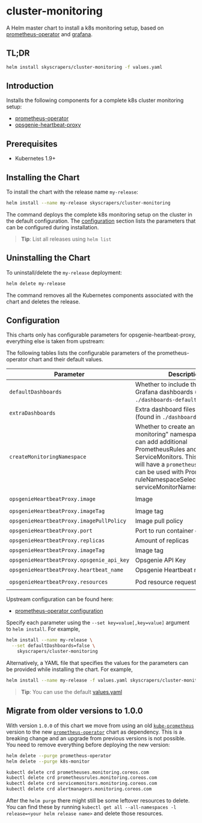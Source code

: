 # cluster-monitoring

A Helm master chart to install a k8s monitoring setup, based on [prometheus-operator](https://github.com/coreos/prometheus-operator) and [grafana](https://grafana.com/).

## TL;DR

```sh
helm install skyscrapers/cluster-monitoring -f values.yaml
```

## Introduction

Installs the following components for a complete k8s cluster monitoring setup:

- [prometheus-operator](https://github.com/helm/charts/tree/master/stable/prometheus-operator)
- [opsgenie-heartbeat-proxy](https://github.com/traum-ferienwohnungen/opsgenie-heartbeat-proxy)

## Prerequisites

- Kubernetes 1.9+

## Installing the Chart

To install the chart with the release name `my-release`:

```sh
helm install --name my-release skyscrapers/cluster-monitoring
```

The command deploys the complete k8s monitoring setup on the cluster in the default configuration. The [configuration](#configuration) section lists the parameters that can be configured during installation.

> **Tip**: List all releases using `helm list`

## Uninstalling the Chart

To uninstall/delete the `my-release` deployment:

```sh
helm delete my-release
```

The command removes all the Kubernetes components associated with the chart and deletes the release.

## Configuration

This charts only has configurable parameters for opsgenie-heartbeat-proxy, everything else is taken from upstream:

The following tables lists the configurable parameters of the prometheus-operator chart and their default values.

| Parameter                                 | Description                                                                                                                                                                                                                                                              | Default                              |
| ----------------------------------------- | ------------------------------------------------------------------------------------------------------------------------------------------------------------------------------------------------------------------------------------------------------------------------ | ------------------------------------ |
| `defaultDashboards`                       | Whether to include the default Grafana dashboards (found in `./dashboards-default`)                                                                                                                                                                                      | `true`                               |
| `extraDashboards`                         | Extra dashboard files to include (found in `./dashboards-extra`)                                                                                                                                                                                                         | `[]`                                 |
| `createMonitoringNamespace`               | Whether to create an "application-monitoring" namespace where you can add additional PrometheusRules and/or ServiceMonitors. This namespace will have a `prometheus` label, which can be used with Prometheus' ruleNamespaceSelector and serviceMonitorNamespaceSelector | `false`                              |
| `opsgenieHeartbeatProxy.image`            | Image                                                                                                                                                                                                                                                                    | `traumfewo/opsgenie-heartbeat-proxy` |
| `opsgenieHeartbeatProxy.imageTag`         | Image tag                                                                                                                                                                                                                                                                | `v0.0.2`                             |
| `opsgenieHeartbeatProxy.imagePullPolicy`  | Image pull policy                                                                                                                                                                                                                                                        | `IfNotPresent`                       |
| `opsgenieHeartbeatProxy.port`             | Port to run container on                                                                                                                                                                                                                                                 | `8080`                               |
| `opsgenieHeartbeatProxy.replicas`         | Amount of replicas                                                                                                                                                                                                                                                       | `3`                                  |
| `opsgenieHeartbeatProxy.imageTag`         | Image tag                                                                                                                                                                                                                                                                | `v0.0.2`                             |
| `opsgenieHeartbeatProxy.opsgenie_api_key` | Opsgenie API Key                                                                                                                                                                                                                                                         | `""`                                 |
| `opsgenieHeartbeatProxy.heartbeat_name`   | Opsgenie Heartbeat name                                                                                                                                                                                                                                                  | `""`                                 |
| `opsgenieHeartbeatProxy.resources`        | Pod resource requests & limits                                                                                                                                                                                                                                           | `CPU: 128m, Memory: 128Mi`           |

Upstream configuration can be found here:

- [prometheus-operator configuration](https://github.com/helm/charts/tree/master/stable/prometheus-operator#configuration)

Specify each parameter using the `--set key=value[,key=value]` argument to `helm install`. For example,

```sh
helm install --name my-release \
  --set defaultDashboards=false \
    skyscrapers/cluster-monitoring
```

Alternatively, a YAML file that specifies the values for the parameters can be provided while installing the chart. For example,

```sh
helm install --name my-release -f values.yaml skyscrapers/cluster-monitoring
```

> **Tip**: You can use the default [values.yaml](values.yaml)

## Migrate from older versions to 1.0.0

With version `1.0.0` of this chart we move from using an old [`kube-prometheus`](https://github.com/coreos/prometheus-operator/tree/master/helm) version to the new [`prometheus-operator`](https://github.com/helm/charts/tree/master/stable/prometheus-operator) chart as dependency. This is a breaking change and an upgrade from previous versions is not possible. You need to remove everything before deploying the new version:

```sh
helm delete --purge prometheus-operator
helm delete --purge k8s-monitor

kubectl delete crd prometheuses.monitoring.coreos.com
kubectl delete crd prometheusrules.monitoring.coreos.com
kubectl delete crd servicemonitors.monitoring.coreos.com
kubectl delete crd alertmanagers.monitoring.coreos.com
```

After the `helm purge` there might still be some leftover resources to delete. You can find these by running `kubectl get all --all-namespaces -l release=<your helm release name>` and delete those resources.

